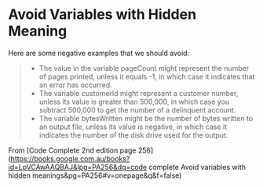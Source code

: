 # Avoid Variables with Hidden Meaning

Here are some negative examples that we should avoid:

> * The value in the variable pageCount might represent the number of pages printed, unless it equals -1, in which case it indicates that an error has occurred.
> * The variable customerId might represent a customer number, unless its value is greater than 500,000, in which case you subtract 500,000 to get the number of a delinquent account.
> * The variable bytesWritten might be the number of bytes written to an output file, unless its value is negative, in which case it indicates the number of the disk drive used for the output.

From [Code Complete 2nd edition page 256](https://books.google.com.au/books?id=LpVCAwAAQBAJ&lpg=PA256&dq=code complete Avoid variables with hidden meanings&pg=PA256#v=onepage&q&f=false)

